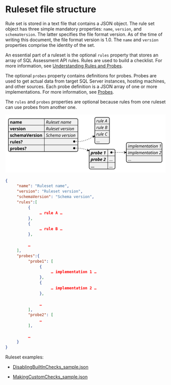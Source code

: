 
# Ruleset file structure

Rule set is stored in a text file that contains a JSON object. The rule set object has three simple mandatory properties: `name`, `version`, and `schemaVersion`. The latter specifies the file format version. As of the time of writing this document, the file format version is 1.0. The `name` and `version` properties comprise the identity of the set.

An essential part of a ruleset is the optional `rules` property that stores an array of SQL Assessment API rules. Rules are used to build a checklist. For more information, see [Understanding Rules and Probes](./RulesandProbes.md).

The optional `probes` property contains definitions for probes. Probes are used to get actual data from target SQL Server instances, hosting machines, and other sources. Each probe definition is a JSON array of one or more implementations. For more information, see [Probes](../Reference/Probes/README.md).

The `rules` and `probes` properties are optional because rules from one ruleset can use probes from another one.

![Ruleset Structure](./img/RulesetStructure.svg)

```json
{
     "name": "Ruleset name",
     "version": "Ruleset version",
     "schemaVersion": "Schema version",
     "rules":[
          {
               … rule A …
          },
          {
               … rule B …
          },

          …
     ],
     "probes":{
          "probe1": [
               {
                    … implementation 1 …
               },
               {
                    … implementation 2 …
               },

               …
          ],
          "probe2": [
               …
          ],

          …
     }
}
```

Ruleset examples:

- [DisablingBuiltInChecks_sample.json](https://github.com/microsoft/sql-server-samples/blob/master/samples/manage/sql-assessment-api/DisablingBuiltInChecks_sample.json)

- [MakingCustomChecks_sample.json](https://github.com/microsoft/sql-server-samples/blob/master/samples/manage/sql-assessment-api/MakingCustomChecks_sample.json)